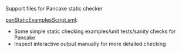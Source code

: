 Support files for Pancake static checker

[panStaticExamplesScript.sml](panStaticExamplesScript.sml):
* Some simple static checking examples/unit tests/sanity checks for Pancake
* Inspect interactive output manually for more detailed checking
